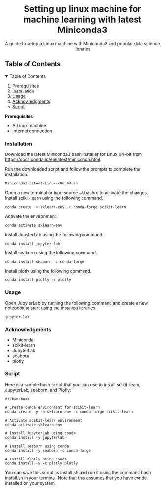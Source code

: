 <!-- Added instructions for installing Miniconda3, scikit-learn, jupyter-lab, seaborn and plotly -->
<!-- PROJECT SHIELDS -->
<!--
*** Thanks for checking out the README Template. If you have a suggestion
*** that would make this better, please fork the repo and create a pull request
*** or simply open an issue with the tag "enhancement".
*** Don't forget to give the project a star!
*** Thanks again! Now go create something AMAZING! :D
-->
<a name="readme-top"></a>

<p align="center">
  <h1 align="center">Setting up linux machine for machine learning with latest Miniconda3</h1>
  <p align="center">
    A guide to setup a Linux machine with Miniconda3 and popular data science libraries
    <br />
  </p>
</p>
<!-- TABLE OF CONTENTS -->
<h2>Table of Contents</h2>


<details open="open">
  <summary>Table of Contents</summary>
  <ol>
    <li><a href="#prerequisites">Prerequisites</a></li>
    <li><a href="#installation">Installation</a></li>
    <li><a href="#usage">Usage</a></li>
    <li><a href="#acknowledgments">Acknowledgments</a></li>
    <li><a href="#script">Script</a></li>
  </ol>
</details>
<!-- PREREQUISITES -->
<strong>Prerequisites</strong>

- A Linux machine
- Internet connection

<!-- INSTALLATION -->
<h3>Installation</h3>

Download the latest Miniconda3 bash installer for Linux 64-bit from https://docs.conda.io/en/latest/miniconda.html.

Run the downloaded script and follow the prompts to complete the installation.

```bash 
Miniconda3-latest-Linux-x86_64.sh
```

Open a new terminal or type source ~/.bashrc to activate the changes.
Install scikit-learn using the following command.

```bash 
conda create -n sklearn-env -c conda-forge scikit-learn
```

Activate the environment.

```
conda activate sklearn-env
```

Install JupyterLab using the following command.

```
conda install jupyter-lab
```

Install seaborn using the following command.

```
conda install seaborn -c conda-forge
```

Install plotly using the following command.

```
conda install plotly -c plotly
```

<!-- USAGE -->
<h3>Usage</h3>

Open JupyterLab by running the following command and create a new notebook to start using the installed libraries.

```
jupyter-lab
```

<!-- ACKNOWLEDGMENTS -->
<h3>Acknowledgments</h3>

 - Miniconda
 - scikit-learn
 - JupyterLab
 - seaborn
 - plotly
 
<!--Script-->
<h3>Script</h3>

Here is a sample bash script that you can use to install scikit-learn, JupyterLab, seaborn, and Plotly:

```
#!/bin/bash

# Create conda environment for scikit-learn
conda create -y -n sklearn-env -c conda-forge scikit-learn

# Activate scikit-learn environment
conda activate sklearn-env

# Install JupyterLab using conda
conda install -y jupyterlab

# Install seaborn using conda
conda install -y seaborn -c conda-forge

# Install Plotly using conda
conda install -y -c plotly plotly

```

You can save this script as install.sh and run it using the command bash install.sh in your terminal. Note that this assumes that you have conda installed on your system.

